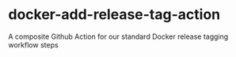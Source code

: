 # docker-add-release-tag-action
A composite Github Action for our standard Docker release tagging workflow steps
